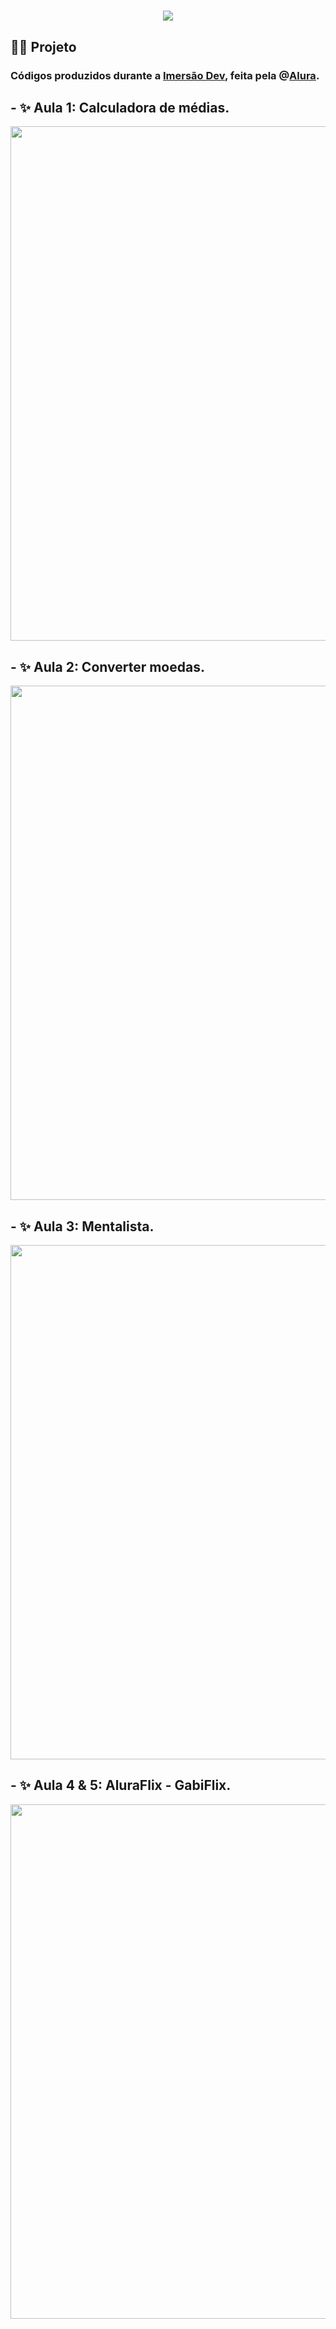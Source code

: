 <h1 align='center'>
<img src="https://imersao.dev/assets/img/logo-imersao-dev-desktop.1616501197.svg"></h1>

## 👩‍💻 Projeto

### Códigos produzidos durante a [Imersão Dev](imersão.dev), feita pela @[Alura](https://alura.com.br/).

<style> .img-sites { width: 823px } </style>

## - ✨ Aula 1: Calculadora de médias.

  <img class="img-sites" src="https://media.discordapp.net/attachments/859803989750972446/888561180166225920/unknown.png">

## - ✨ Aula 2: Converter moedas.

  <img class="img-sites" src="https://media.discordapp.net/attachments/859803989750972446/888561313373102150/unknown.png">

## - ✨ Aula 3: Mentalista.

<img class="img-sites" src="https://media.discordapp.net/attachments/859803989750972446/888561382872711178/unknown.png?width=823&height=762">

## - ✨ Aula 4 & 5: AluraFlix - GabiFlix.

  <img class="img-sites" src="https://media.discordapp.net/attachments/859803989750972446/889578037639778334/unknown.png?width=823&height=676">
